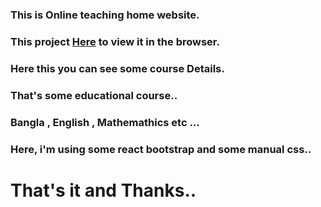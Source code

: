 ### This is  Online teaching home website. 



### This project [Here](https://online-teach-ak.netlify.app/) to view it in the browser.

### Here this you can see some course Details.

### That's some educational course..
 
 ### Bangla , English , Mathemathics etc ...

 ### Here, i'm using some react bootstrap and some manual css..

 # That's it and Thanks..  
